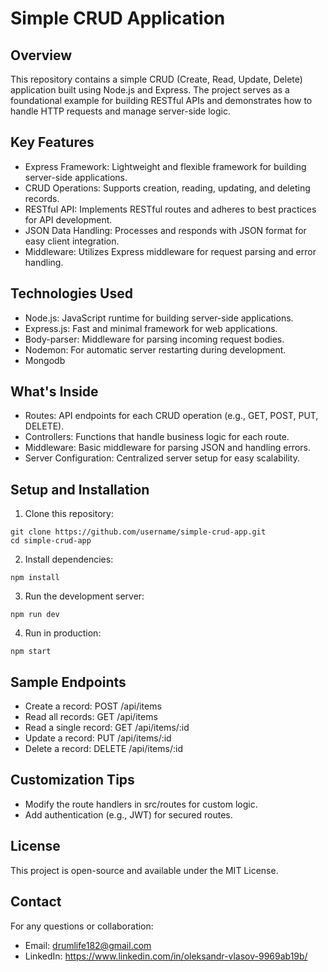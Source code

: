 # Simple CRUD Application

## Overview

This repository contains a simple CRUD (Create, Read, Update, Delete) application built using Node.js and Express. The project serves as a foundational example for building RESTful APIs and demonstrates how to handle HTTP requests and manage server-side logic.

## Key Features

- Express Framework: Lightweight and flexible framework for building server-side applications.
- CRUD Operations: Supports creation, reading, updating, and deleting records.
- RESTful API: Implements RESTful routes and adheres to best practices for API development.
- JSON Data Handling: Processes and responds with JSON format for easy client integration.
- Middleware: Utilizes Express middleware for request parsing and error handling.

## Technologies Used

- Node.js: JavaScript runtime for building server-side applications.
- Express.js: Fast and minimal framework for web applications.
- Body-parser: Middleware for parsing incoming request bodies.
- Nodemon: For automatic server restarting during development.
- Mongodb

## What's Inside

- Routes: API endpoints for each CRUD operation (e.g., GET, POST, PUT, DELETE).
- Controllers: Functions that handle business logic for each route.
- Middleware: Basic middleware for parsing JSON and handling errors.
- Server Configuration: Centralized server setup for easy scalability.

## Setup and Installation

1. Clone this repository:

```
git clone https://github.com/username/simple-crud-app.git
cd simple-crud-app
```

2. Install dependencies:

```
npm install
```

3. Run the development server:

```
npm run dev
```

4. Run in production:

```
npm start
```

## Sample Endpoints

- Create a record: POST /api/items
- Read all records: GET /api/items
- Read a single record: GET /api/items/:id
- Update a record: PUT /api/items/:id
- Delete a record: DELETE /api/items/:id

## Customization Tips

- Modify the route handlers in src/routes for custom logic.
- Add authentication (e.g., JWT) for secured routes.

## License

This project is open-source and available under the MIT License.

## Contact

For any questions or collaboration:

- Email: drumlife182@gmail.com
- LinkedIn: https://www.linkedin.com/in/oleksandr-vlasov-9969ab19b/
